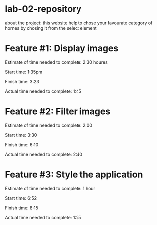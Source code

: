 # lab-02-repository
about the project:
this website help to chose your favourate category of hornes
by chosing it from the select element

# Feature #1: Display images

Estimate of time needed to complete: 2:30 houres

Start time: 1:35pm

Finish time: 3:23

Actual time needed to complete: 1:45

# Feature #2: Filter images

Estimate of time needed to complete: 2:00

Start time: 3:30

Finish time: 6:10

Actual time needed to complete: 2:40

# Feature #3: Style the application

Estimate of time needed to complete: 1 hour

Start time: 6:52

Finish time: 8:15

Actual time needed to complete: 1:25